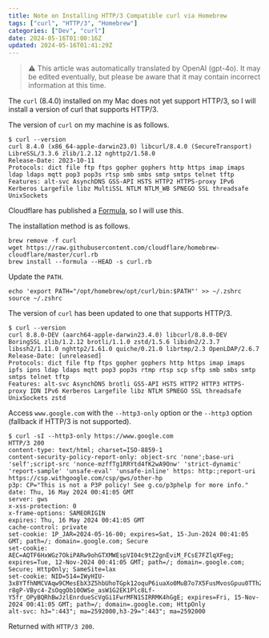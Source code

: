 ```yaml
---
title: Note on Installing HTTP/3 Compatible curl via Homebrew
tags: ["curl", "HTTP/3", "Homebrew"]
categories: ["Dev", "curl"]
date: 2024-05-16T01:00:16Z
updated: 2024-05-16T01:41:29Z
---
```


> ⚠️ This article was automatically translated by OpenAI (gpt-4o).
> It may be edited eventually, but please be aware that it may contain incorrect information at this time.

The `curl` (8.4.0) installed on my Mac does not yet support HTTP/3, so I will install a version of curl that supports HTTP/3.

The version of `curl` on my machine is as follows.

```
$ curl --version
curl 8.4.0 (x86_64-apple-darwin23.0) libcurl/8.4.0 (SecureTransport) LibreSSL/3.3.6 zlib/1.2.12 nghttp2/1.58.0
Release-Date: 2023-10-11
Protocols: dict file ftp ftps gopher gophers http https imap imaps ldap ldaps mqtt pop3 pop3s rtsp smb smbs smtp smtps telnet tftp
Features: alt-svc AsynchDNS GSS-API HSTS HTTP2 HTTPS-proxy IPv6 Kerberos Largefile libz MultiSSL NTLM NTLM_WB SPNEGO SSL threadsafe UnixSockets
```

Cloudflare has published a [Formula](https://github.com/cloudflare/homebrew-cloudflare/blob/master/curl.rb), so I will use this.

The installation method is as follows.

```
brew remove -f curl
wget https://raw.githubusercontent.com/cloudflare/homebrew-cloudflare/master/curl.rb
brew install --formula --HEAD -s curl.rb
```

Update the `PATH`.

```
echo 'export PATH="/opt/homebrew/opt/curl/bin:$PATH"' >> ~/.zshrc
source ~/.zshrc
```

The version of `curl` has been updated to one that supports HTTP/3.

```
$ curl --version
curl 8.8.0-DEV (aarch64-apple-darwin23.4.0) libcurl/8.8.0-DEV BoringSSL zlib/1.2.12 brotli/1.1.0 zstd/1.5.6 libidn2/2.3.7 libssh2/1.11.0 nghttp2/1.61.0 quiche/0.21.0 librtmp/2.3 OpenLDAP/2.6.7
Release-Date: [unreleased]
Protocols: dict file ftp ftps gopher gophers http https imap imaps ipfs ipns ldap ldaps mqtt pop3 pop3s rtmp rtsp scp sftp smb smbs smtp smtps telnet tftp
Features: alt-svc AsynchDNS brotli GSS-API HSTS HTTP2 HTTP3 HTTPS-proxy IDN IPv6 Kerberos Largefile libz NTLM SPNEGO SSL threadsafe UnixSockets zstd
```

Access `www.google.com` with the `--http3-only` option or the `--http3` option (fallback if HTTP/3 is not supported).

```
$ curl -sI --http3-only https://www.google.com
HTTP/3 200 
content-type: text/html; charset=ISO-8859-1
content-security-policy-report-only: object-src 'none';base-uri 'self';script-src 'nonce-mzffTg1RRYtd4fK2wA9Onw' 'strict-dynamic' 'report-sample' 'unsafe-eval' 'unsafe-inline' https: http:;report-uri https://csp.withgoogle.com/csp/gws/other-hp
p3p: CP="This is not a P3P policy! See g.co/p3phelp for more info."
date: Thu, 16 May 2024 00:41:05 GMT
server: gws
x-xss-protection: 0
x-frame-options: SAMEORIGIN
expires: Thu, 16 May 2024 00:41:05 GMT
cache-control: private
set-cookie: 1P_JAR=2024-05-16-00; expires=Sat, 15-Jun-2024 00:41:05 GMT; path=/; domain=.google.com; Secure
set-cookie: AEC=AQTF6HxWGz7OkiPARw9ohGTXMWEspVI04c9tZ2gnEviM_FCsE7FZlqXFeg; expires=Tue, 12-Nov-2024 00:41:05 GMT; path=/; domain=.google.com; Secure; HttpOnly; SameSite=lax
set-cookie: NID=514=IWyHIU-3x8YTfhNMCVAqw9CMesEbX3Z5hbUhoTGpk12oquP6iuaXo0MuB7o7X5FusMvosGpuu0TThZ4Pu-r8gP-VByc4-ZsOqgOb10OWSe_asW1G2EK1Plc8Lf-Y5fr_OPyBQRhBwJzlEnrdueScVgGi1FwrMFN1SIRRMK4hGgE; expires=Fri, 15-Nov-2024 00:41:05 GMT; path=/; domain=.google.com; HttpOnly
alt-svc: h3=":443"; ma=2592000,h3-29=":443"; ma=2592000
```

Returned with `HTTP/3 200`.
